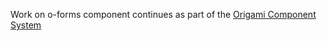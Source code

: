 Work on o-forms component continues as part of the [Origami Component System](https://github.com/Financial-Times/origami/tree/main/components/o-forms)
